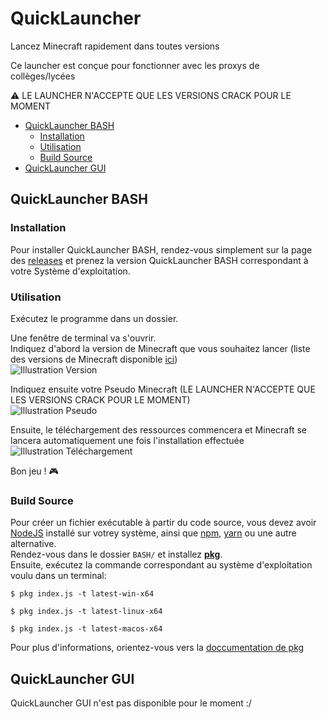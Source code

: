 # QuickLauncher  
Lancez Minecraft rapidement dans toutes versions   
  
Ce launcher est conçue pour fonctionner avec les proxys de collèges/lycées  
  
⚠️ LE LAUNCHER N'ACCEPTE QUE LES VERSIONS CRACK POUR LE MOMENT  
  
- [QuickLauncher BASH](#quicklauncher-bash)  
  * [Installation](#installation)  
  * [Utilisation](#utilisation)  
  * [Build Source](#build-source)  
- [QuickLauncher GUI](#quicklauncher-gui)  
  <!-- * [Installation](#installation-1)  
  * [Utilisation](#utilisation-1)  
  * [Build Source](#build-source-1) -->  
  
## QuickLauncher BASH  
### Installation  
Pour installer QuickLauncher BASH, rendez-vous simplement sur la page des [releases](https://github.com/Natoune/QuickLauncher/releases) et prenez la version QuickLauncher BASH correspondant à votre Système d'exploitation.  
  
### Utilisation  
Exécutez le programme dans un dossier.  
  
Une fenêtre de terminal va s'ouvrir.  
Indiquez d'abord la version de Minecraft que vous souhaitez lancer (liste des versions de Minecraft disponible [ici](https://natoune.github.io/MinecraftResources/versions/versions.json))  
![Illustration Version](https://a.natoune.tk/github/quicklauncher/1.png)  
  
Indiquez ensuite votre Pseudo Minecraft (LE LAUNCHER N'ACCEPTE QUE LES VERSIONS CRACK POUR LE MOMENT)  
![Illustration Pseudo](https://a.natoune.tk/github/quicklauncher/2.png)  
  
Ensuite, le téléchargement des ressources commencera et Minecraft se lancera automatiquement une fois l'installation effectuée  
![Illustration Téléchargement](https://a.natoune.tk/github/quicklauncher/3.png)  
  
Bon jeu ! 🎮  
  
### Build Source  
Pour créer un fichier exécutable à partir du code source, vous devez avoir [NodeJS](https://nodejs.org/fr/) installé sur votrey système, ainsi que [npm](https://www.npmjs.com/), [yarn](https://yarnpkg.com/) ou une autre alternative.  
Rendez-vous dans le dossier `BASH/` et installez [**pkg**](https://www.npmjs.com/package/pkg).  
Ensuite, exécutez la commande correspondant au système d'exploitation voulu dans un terminal:  
  
`$ pkg index.js -t latest-win-x64`  
  
`$ pkg index.js -t latest-linux-x64`  
  
`$ pkg index.js -t latest-macos-x64`  
  

Pour plus d'informations, orientez-vous vers la [doccumentation de pkg](https://github.com/vercel/pkg)  
  
## QuickLauncher GUI  
QuickLauncher GUI n'est pas disponible pour le moment :/  
<!-- ### Installation  
### Utilisation  
### Build Source   -->